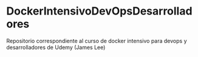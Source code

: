 # DockerIntensivoDevOpsDesarrolladores
Repositorio correspondiente al curso de docker intensivo para devops y desarrolladores de Udemy (James Lee)
